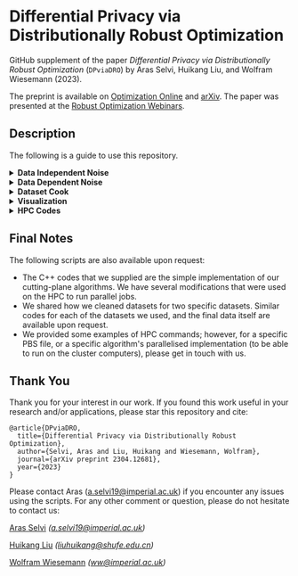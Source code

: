 # Differential Privacy via Distributionally Robust Optimization
GitHub supplement of the paper _Differential Privacy via Distributionally Robust Optimization_ (`DPviaDRO`) by Aras Selvi, Huikang Liu, and Wolfram Wiesemann (2023).

The preprint is available on [Optimization Online](https://optimization-online.org/2023/04/differential-privacy-via-distributionally-robust-optimization/) and [arXiv](https://arxiv.org/abs/2304.12681). The paper was presented at the [Robust Optimization Webinars](https://youtu.be/HIfNWrQ-NS4).


## Description
The following is a guide to use this repository.
<details>
  <summary> <b> Data Independent Noise </b> </summary>
  
  This folder includes the C++ codes for the data independent noise optimization.
</details>

<details>
<summary> <b> Data Dependent Noise </b> </summary>
  
  This folder includes the C++ codes for the data dependent noise optimization.

</details>

<details>
<summary> <b> Dataset Cook </b> </summary>
  
  This folder has two Python3 Jupyter Notebooks which shows how we cleaned datasets examples: one for naïve Bayes, and another one for proximal coordinate descent.

</details>

<details>
<summary> <b> Visualization </b> </summary>
  
  This folder has examples of Python3 visualizations that were used to generate Figures 3 and 4.

</details>

<details>
<summary> <b> HPC Codes </b> </summary>
  
  This folder includes C++ compilation commands on the Imperial HPC's Linux Terminal as well as an example .PBS jobs file. 

</details>


## Final Notes
The following scripts are also available upon request:
- The C++ codes that we supplied are the simple implementation of our cutting-plane algorithms. We have several modifications that were used on the HPC to run parallel jobs.
- We shared how we cleaned datasets for two specific datasets. Similar codes for each of the datasets we used, and the final data itself are available upon request.
- We provided some examples of HPC commands; however, for a specific PBS file, or a specific algorithm's parallelised implementation (to be able to run on the cluster computers), please get in touch with us.

## Thank You
Thank you for your interest in our work. If you found this work useful in your research and/or applications, please star this repository and cite:
```
@article{DPviaDRO,
  title={Differential Privacy via Distributionally Robust Optimization},
  author={Selvi, Aras and Liu, Huikang and Wiesemann, Wolfram},
  journal={arXiv preprint 2304.12681},
  year={2023}
}
```
Please contact Aras (a.selvi19@imperial.ac.uk) if you encounter any issues using the scripts. For any other comment or question, please do not hesitate to contact us:

[Aras Selvi](https://www.arasselvi.com/) _(a.selvi19@imperial.ac.uk)_

[Huikang Liu](https://huikang2019.github.io/) _(liuhuikang@shufe.edu.cn)_

[Wolfram Wiesemann](http://wp.doc.ic.ac.uk/wwiesema/) _(ww@imperial.ac.uk)_

